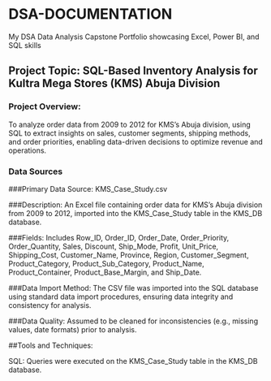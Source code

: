 # DSA-DOCUMENTATION
My DSA Data Analysis Capstone Portfolio showcasing Excel, Power BI, and SQL skills


## Project Topic: SQL-Based Inventory Analysis for Kultra Mega Stores (KMS) Abuja Division

### Project Overview: 
To analyze order data from 2009 to 2012 for KMS’s Abuja division, 
using SQL to extract insights on sales, customer segments, shipping methods,
and order priorities, enabling data-driven decisions to optimize revenue and operations.

### Data Sources
###Primary Data Source: 
KMS_Case_Study.csv

###Description: 
An Excel file containing order data for KMS’s Abuja division from 2009 to 2012, imported into the KMS_Case_Study table in the KMS_DB database.

###Fields: 
Includes Row_ID, Order_ID, Order_Date, Order_Priority, Order_Quantity, Sales, Discount, Ship_Mode, Profit, Unit_Price, Shipping_Cost, 
Customer_Name, Province, Region, Customer_Segment, Product_Category, Product_Sub_Category, Product_Name, Product_Container, Product_Base_Margin, and Ship_Date.

###Data Import Method: 
The CSV file was imported into the SQL database using standard data import procedures, ensuring data integrity and consistency for analysis.

###Data Quality: 
Assumed to be cleaned for inconsistencies (e.g., missing values, date formats) prior to analysis.


##Tools and Techniques:

SQL: Queries were executed on the KMS_Case_Study table in the KMS_DB database.




